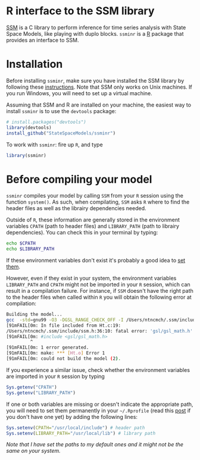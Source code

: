 # R interface to the SSM library

[SSM](https://github.com/StateSpaceModels/ssm) is a C library to perform inference for time series analysis with State Space Models, like playing with duplo blocks. `ssminr` is a [R](http://cran.r-project.org) package that provides an interface to SSM.

# Installation

Before installing `ssminr`, make sure you have installed the SSM library by following these [instructions](https://github.com/StateSpaceModels/ssm). Note that SSM only works on Unix machines. If you run Windows, you will need to set up a virtual machine.

Assuming that SSM and R are installed on your machine, the easiest way to install `ssminr` is to use the `devtools` package:

```r
# install.packages("devtools")
library(devtools)
install_github("StateSpaceModels/ssminr")
```

To work with `ssminr`: fire up `R`, and type 

```r
library(ssminr)
```

# Before compiling your model

`ssminr` compiles your model by calling `SSM` from your `R` session using the function `system()`. As such, when compilating, `SSM` asks `R` where to find the header files as well as the librairy dependencies needed.

Outside of `R`, these information are generally stored in the environment variables `CPATH` (path to header files) and `LIBRARY_PATH` (path to librairy dependencies). You can check this in your terminal by typing:

```sh
echo $CPATH
echo $LIBRARY_PATH
```

If these environment variables don't exist it's probably a good idea to [set them](http://unix.stackexchange.com/questions/117467/how-to-permanently-set-environmental-variables).

However, even if they exist in your system, the environment variables `LIBRARY_PATH` and `CPATH` might not be imported in your `R` session, which can result in a compilation failure. For instance, if `SSM` doesn't have the right path to the header files when called within `R` you will obtain the following error at compilation:

```sh
Building the model...
gcc  -std=gnu99 -O3 -DGSL_RANGE_CHECK_OFF -I /Users/ntncmch/.ssm/include -o Ht.o -c Ht.c
[91mFAIL[0m: In file included from Ht.c:19:
/Users/ntncmch/.ssm/include/ssm.h:36:10: fatal error: 'gsl/gsl_math.h' file not found
[91mFAIL[0m: #include <gsl/gsl_math.h>
         ^
[91mFAIL[0m: 1 error generated.
[91mFAIL[0m: make: *** [Ht.o] Error 1
[91mFAIL[0m: could not build the model (2).
```

If you experience a similar issue, check whether the environment variables are imported in your `R` session by typing 

```r
Sys.getenv("CPATH")
Sys.getenv("LIBRARY_PATH")
```
If one or both variables are missing or doesn't indicate the appropriate path, you will need to set them permanently in your `~/.Rprofile` (read this [post](http://www.r-bloggers.com/fun-with-rprofile-and-customizing-r-startup/) if you don't have one yet) by adding the following lines:

```r
Sys.setenv(CPATH="/usr/local/include") # header path
Sys.setenv(LIBRARY_PATH="/usr/local/lib") # library path
```
_Note that I have set the paths to my default ones and it might not be the same on your system._




